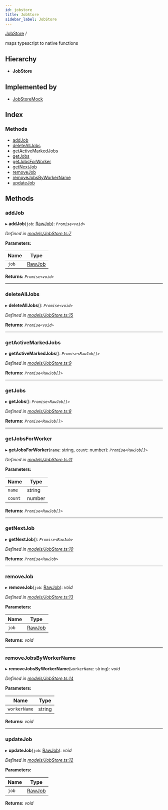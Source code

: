 ```yaml
---
id: jobstore
title: JobStore
sidebar_label: JobStore
---
```


[JobStore](jobstore.md) /

maps typescript to native functions

## Hierarchy

* **JobStore**

## Implemented by

* [JobStoreMock](../classes/jobstoremock.md)

## Index

### Methods

* [addJob](jobstore.md#addjob)
* [deleteAllJobs](jobstore.md#deletealljobs)
* [getActiveMarkedJobs](jobstore.md#getactivemarkedjobs)
* [getJobs](jobstore.md#getjobs)
* [getJobsForWorker](jobstore.md#getjobsforworker)
* [getNextJob](jobstore.md#getnextjob)
* [removeJob](jobstore.md#removejob)
* [removeJobsByWorkerName](jobstore.md#removejobsbyworkername)
* [updateJob](jobstore.md#updatejob)

## Methods

###  addJob

▸ **addJob**(`job`: [RawJob](rawjob.md)): *`Promise<void>`*

*Defined in [models/JobStore.ts:7](https://github.com/SimonErm/react-native-job-queue/blob/054fcbe/src/models/JobStore.ts#L7)*

**Parameters:**

Name | Type |
------ | ------ |
`job` | [RawJob](rawjob.md) |

**Returns:** *`Promise<void>`*

___

###  deleteAllJobs

▸ **deleteAllJobs**(): *`Promise<void>`*

*Defined in [models/JobStore.ts:15](https://github.com/SimonErm/react-native-job-queue/blob/054fcbe/src/models/JobStore.ts#L15)*

**Returns:** *`Promise<void>`*

___

###  getActiveMarkedJobs

▸ **getActiveMarkedJobs**(): *`Promise<RawJob[]>`*

*Defined in [models/JobStore.ts:9](https://github.com/SimonErm/react-native-job-queue/blob/054fcbe/src/models/JobStore.ts#L9)*

**Returns:** *`Promise<RawJob[]>`*

___

###  getJobs

▸ **getJobs**(): *`Promise<RawJob[]>`*

*Defined in [models/JobStore.ts:8](https://github.com/SimonErm/react-native-job-queue/blob/054fcbe/src/models/JobStore.ts#L8)*

**Returns:** *`Promise<RawJob[]>`*

___

###  getJobsForWorker

▸ **getJobsForWorker**(`name`: string, `count`: number): *`Promise<RawJob[]>`*

*Defined in [models/JobStore.ts:11](https://github.com/SimonErm/react-native-job-queue/blob/054fcbe/src/models/JobStore.ts#L11)*

**Parameters:**

Name | Type |
------ | ------ |
`name` | string |
`count` | number |

**Returns:** *`Promise<RawJob[]>`*

___

###  getNextJob

▸ **getNextJob**(): *`Promise<RawJob>`*

*Defined in [models/JobStore.ts:10](https://github.com/SimonErm/react-native-job-queue/blob/054fcbe/src/models/JobStore.ts#L10)*

**Returns:** *`Promise<RawJob>`*

___

###  removeJob

▸ **removeJob**(`job`: [RawJob](rawjob.md)): *void*

*Defined in [models/JobStore.ts:13](https://github.com/SimonErm/react-native-job-queue/blob/054fcbe/src/models/JobStore.ts#L13)*

**Parameters:**

Name | Type |
------ | ------ |
`job` | [RawJob](rawjob.md) |

**Returns:** *void*

___

###  removeJobsByWorkerName

▸ **removeJobsByWorkerName**(`workerName`: string): *void*

*Defined in [models/JobStore.ts:14](https://github.com/SimonErm/react-native-job-queue/blob/054fcbe/src/models/JobStore.ts#L14)*

**Parameters:**

Name | Type |
------ | ------ |
`workerName` | string |

**Returns:** *void*

___

###  updateJob

▸ **updateJob**(`job`: [RawJob](rawjob.md)): *void*

*Defined in [models/JobStore.ts:12](https://github.com/SimonErm/react-native-job-queue/blob/054fcbe/src/models/JobStore.ts#L12)*

**Parameters:**

Name | Type |
------ | ------ |
`job` | [RawJob](rawjob.md) |

**Returns:** *void*